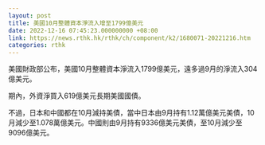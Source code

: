 ```yaml
---
layout: post
title: 美國10月整體資本淨流入增至1799億美元
date: 2022-12-16 07:45:23.000000000 +08:00
link: https://news.rthk.hk/rthk/ch/component/k2/1680071-20221216.htm
categories: rthk
---
```


美國財政部公布，美國10月整體資本淨流入1799億美元，遠多過9月的淨流入304億美元。

期內，外資淨買入619億美元長期美國國債。

不過，日本和中國都在10月減持美債，當中日本由9月持有1.12萬億美元美債，10月減少至1.078萬億美元。中國則由9月持有9336億美元美債，至10月減少至9096億美元。
